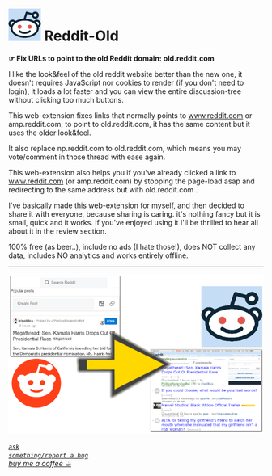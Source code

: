 <h1><img src="resources/icon.png" height="64" width="64"/> Reddit-Old</h1>

<strong>☞︎ Fix URLs to point to the old Reddit domain: old.reddit.com</strong>

I like the look&amp;feel of the old reddit website better than the new one, 
it doesn't requires JavaScript nor cookies to render (if you don't need to login), 
it loads a lot faster and you can view the entire discussion-tree without clicking too much buttons.

This web-extension fixes links that normally points to www.reddit.com or amp.reddit.com, 
to point to old.reddit.com, it has the same content but it uses the older look&amp;feel.

It also replace np.reddit.com to old.reddit.com, which means you may vote/comment in those thread with ease again.

This web-extension also helps you if you've already clicked a link to www.reddit.com (or amp.reddit.com) 
by stopping the page-load asap and redirecting to the same address but with old.reddit.com .


I've basically made this web-extension for myself, and then decided to share it with everyone, because sharing is caring. it's nothing fancy but it is small, quick and it works. If you've enjoyed using it I'll be thrilled to hear all about it in the review section. 

100% free (as beer..), include no ads (I hate those!), does NOT collect any data, includes NO analytics and works entirely offline.

<hr/>

<img src="resources/screenshot_1.png"/>


<!-- <a href="https://paypal.me/e1adkarak0"><img src="https://www.paypalobjects.com/webstatic/mktg/Logo/pp-logo-100px.png" alt="PayPal Donation"></a> -->
<a href="https://github.com/eladkarako/chrome_extensions/issues/new?title=Reddit-Old%20-%20"><em><code>ask something/report a bug</code></em></a>  
<a href="https://paypal.me/e1adkarak0/5USD"><em>buy me a coffee ☕︎</em></a>  